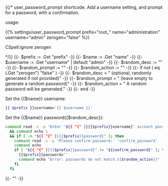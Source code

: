 {{/*
user_password_prompt shortcode.
Add a username setting, and prompt for a password, with a confirmation.

usage:

{{% settings/user_password_prompt
  prefix="root_"
  name="administration"
  username="admin"
  zerogen="false" %}}

CSpell:ignore zerogen

*/}}
{{- $prefix := .Get "prefix" -}}
{{- $name := .Get "name" -}}
{{- $username := .Get "username" | default "admin" -}}
{{- $random_desc := "" -}}
{{- $random_prompt := "" -}}
{{- $random_action := "" -}}
{{- if not ( eq (.Get "zerogen") "false" ) -}}
  {{- $random_desc = " (optional, randomly generated if not provided)" -}}
  {{- $random_prompt = " (leave empty to generate a random password)" -}}
  {{- $random_action = " A random password will be generated." -}}
{{- end -}}

Set the {{$name}} username:

```bash
{{ $prefix }}username='{{ $username }}'
```

Set the {{$name}} password{{$random_desc}}:

```bash
command read -s -p 'Enter '${{ "{" }}{{$prefix}}username}' account password{{$random_prompt}}:' '{{$prefix}}password' \
  && command echo \
  && if [ -n "${{ "{" }}{{$prefix}}password}" ]; then
    command read -s -p 'Please confirm password:' 'confirm_password'
    command echo
    if [ "${{ "{" }}{{$prefix}}password}" != "${confirm_password}" ]; then
      {{$prefix}}password=''
      command echo "Error: passwords do not match.{{$random_action}}"
    fi
  fi
```

{{- "" -}}
